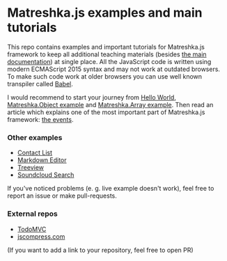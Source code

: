 # Matreshka.js examples and main tutorials

This repo contains examples and important tutorials for Matreshka.js framework to keep all additional teaching materials (besides [the main documentation](https://matreshka.io/)) at single place. All the JavaScript code is written using modern ECMAScript 2015 syntax and may not work at outdated browsers. To make such code work at older browsers you can use well known transpiler called [Babel](https://babeljs.io/).

I would recommend to start your journey from [Hello World](./hello-world), [Matreshka.Object example](./matreshka-object) and [Matreshka.Array example](./matreshka-array). Then read an article which explains one of the most important part of Matreshka.js framework: [the events](./events).

### Other examples
- [Contact List](./contact-list)
- [Markdown Editor](./markdown-editor)
- [Treeview](./treeview)
- [Soundcloud Search](./soundcloud-search)

If you've noticed problems (e. g. live example doesn't work), feel free to report an issue or make pull-requests.

### External repos
- [TodoMVC](https://github.com/matreshkajs/todomvc)
- [jscompress.com](https://github.com/circlecell/jscompress.com)

(If you want to add a link to your repository, feel free to open PR)
